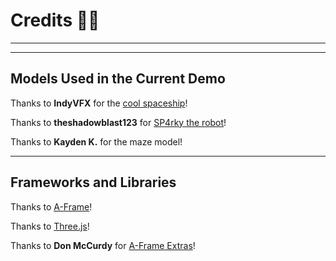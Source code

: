 # Credits 🙏🏽
____
____

## Models Used in the Current Demo

Thanks to **IndyVFX** for the [cool spaceship](https://www.turbosquid.com/FullPreview/Index.cfm/ID/820608)!

Thanks to **theshadowblast123** for [SP4rky the robot](https://free3d.com/3d-model/sp4rky-the-robot-41684.html)!

Thanks to **Kayden K.** for the maze model!

____

## Frameworks and Libraries

Thanks to [A-Frame](https://github.com/aframevr/aframe)!

Thanks to [Three.js](https://github.com/mrdoob/three.js/)!

Thanks to **Don McCurdy** for [A-Frame Extras](https://github.com/donmccurdy/aframe-extras)!





